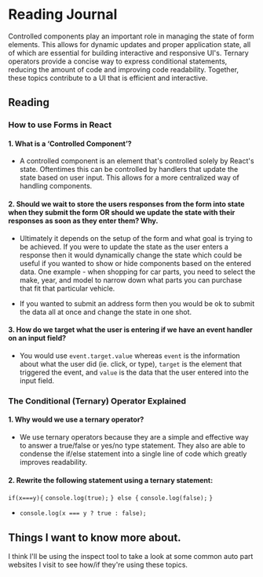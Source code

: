 # Reading Journal

Controlled components play an important role in managing the state of form elements. This allows for dynamic updates and proper application state, all of which are essential for building interactive and responsive UI's. Ternary operators provide a concise way to express conditional statements, reducing the amount of code and improving code readability. Together, these topics contribute to a UI that is efficient and interactive.

## Reading

### How to use Forms in React

#### 1. What is a ‘Controlled Component’?

- A controlled component is an element that's controlled solely by React's state. Oftentimes this can be controlled by handlers that update the state based on user input. This allows for a more centralized way of handling components.

#### 2. Should we wait to store the users responses from the form into state when they submit the form OR should we update the state with their responses as soon as they enter them? Why.

- Ultimately it depends on the setup of the form and what goal is trying to be achieved. If you were to update the state as the user enters a response then it would dynamically change the state which could be useful if you wanted to show or hide components based on the entered data. One example - when shopping for car parts, you need to select the make, year, and model to narrow down what parts you can purchase that fit that particular vehicle.

- If you wanted to submit an address form then you would be ok to submit the data all at once and change the state in one shot.

#### 3. How do we target what the user is entering if we have an event handler on an input field?

- You would use `event.target.value` whereas `event` is the information about what the user did (ie. click, or type), `target` is the element that triggered the event, and `value` is the data that the user entered into the input field.

### The Conditional (Ternary) Operator Explained

#### 1. Why would we use a ternary operator?

- We use ternary operators because they are a simple and effective way to answer a true/false or yes/no type statement. They also are able to condense the if/else statement into a single line of code which greatly improves readability.

#### 2. Rewrite the following statement using a ternary statement:

`if(x===y){`
  `console.log(true);`
`} else {`
  `console.log(false);`
`}`

- `console.log(x === y ? true : false);`

## Things I want to know more about.

I think I'll be using the inspect tool to take a look at some common auto part websites I visit to see how/if they're using these topics. 